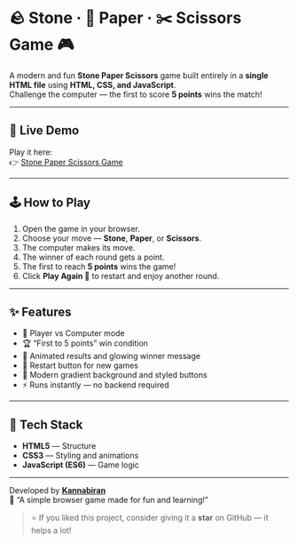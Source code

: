# 🪨 Stone · 📄 Paper · ✂️ Scissors Game 🎮

A modern and fun **Stone Paper Scissors** game built entirely in a **single HTML file** using **HTML, CSS, and JavaScript**.  
Challenge the computer — the first to score **5 points** wins the match!

---

## 🚀 Live Demo
Play it here:  
👉 [Stone Paper Scissors Game](https://kannabiran-v005.github.io/stone-paper-scissors/)

---

## 🕹️ How to Play
1. Open the game in your browser.  
2. Choose your move — **Stone**, **Paper**, or **Scissors**.  
3. The computer makes its move.  
4. The winner of each round gets a point.  
5. The first to reach **5 points** wins the game!  
6. Click **Play Again 🔁** to restart and enjoy another round.

---

## ✨ Features
- 🎯 Player vs Computer mode  
- 🏆 “First to 5 points” win condition  
- 💫 Animated results and glowing winner message  
- 🔁 Restart button for new games  
- 🎨 Modern gradient background and styled buttons  
- ⚡ Runs instantly — no backend required
---

## 🧰 Tech Stack
- **HTML5** — Structure  
- **CSS3** — Styling and animations  
- **JavaScript (ES6)** — Game logic

---

Developed by [**Kannabiran**](https://github.com/kannabiran-v005)  
💬 “A simple browser game made for fun and learning!”


> ⭐ If you liked this project, consider giving it a **star** on GitHub — it helps a lot!
